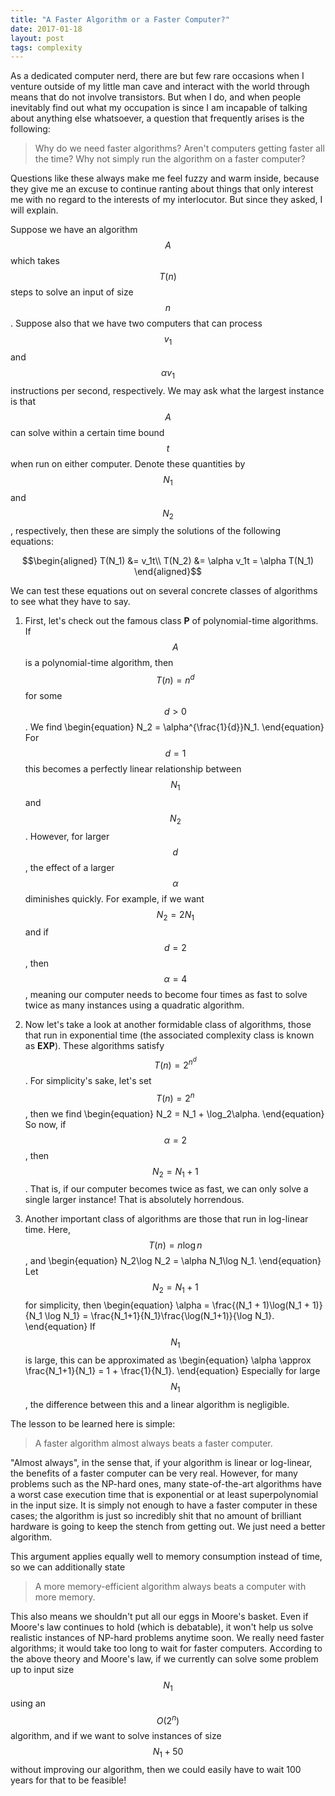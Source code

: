 ```yaml
---
title: "A Faster Algorithm or a Faster Computer?"
date: 2017-01-18
layout: post
tags: complexity
---
```


As a dedicated computer nerd, there are but few rare occasions when I venture outside of my little man cave and interact with the world through means that do not involve transistors. 
But when I do, and when people inevitably find out what my occupation is since I am incapable of talking about anything else whatsoever, a question that frequently arises is the 
following:

>Why do we need faster algorithms? Aren't computers getting faster all the time? Why not simply run the algorithm on a faster computer?

Questions like these always make me feel fuzzy and warm inside, because they give me an excuse to continue ranting about things that only interest me with no regard to the interests 
of my interlocutor. But since they asked, I will explain.

Suppose we have an algorithm $$A$$ which takes $$T(n)$$ steps to solve an input of size $$n$$. Suppose also that we have two computers that can process $$v_1$$ and $$\alpha v_1$$ 
instructions per second, respectively. We may ask what the largest instance is that $$A$$ can solve within a certain time bound $$t$$ when run on either computer. Denote these 
quantities by $$N_1$$ and $$N_2$$, respectively, then these are simply the solutions of the following equations:

$$\begin{aligned}
	T(N_1) &= v_1t\\
	T(N_2) &= \alpha v_1t = \alpha T(N_1)
\end{aligned}$$

We can test these equations out on several concrete classes of algorithms to see what they have to say.

1. First, let's check out the famous class **P** of polynomial-time algorithms. If $$A$$ is a polynomial-time algorithm, then $$T(n) = n^d$$ for some $$d > 0$$. We find
\begin{equation}
	N_2 = \alpha^{\frac{1}{d}}N_1.
\end{equation}
For $$d = 1$$ this becomes a perfectly linear relationship between $$N_1$$ and $$N_2$$. However, for larger $$d$$, the effect of a larger $$\alpha$$ diminishes quickly. For example, 
if we want $$N_2 = 2N_1$$ and if $$d=2$$, then $$\alpha = 4$$, meaning our computer needs to become four times as fast to solve twice as many instances using a quadratic algorithm.

2. Now let's take a look at another formidable class of algorithms, those that run in exponential time (the associated complexity class is known as **EXP**). These algorithms satisfy 
$$T(n) = 2^{n^d}$$. For simplicity's sake, let's set $$T(n) = 2^n$$, then we find
\begin{equation}
	N_2 = N_1 + \log_2\alpha.
\end{equation}
So now, if $$\alpha = 2$$, then $$N_2 = N_1 + 1$$. That is, if our computer becomes twice as fast, we can only solve a single larger instance! That is absolutely horrendous.

3. Another important class of algorithms are those that run in log-linear time. Here, $$T(n) = n\log n$$, and
\begin{equation}
	N_2\log N_2 = \alpha N_1\log N_1.
\end{equation}
Let $$N_2 = N_1 + 1$$ for simplicity, then
\begin{equation}
	\alpha = \frac{(N_1 + 1)\log(N_1 + 1)}{N_1 \log N_1} = \frac{N_1+1}{N_1}\frac{\log(N_1+1)}{\log N_1}.
\end{equation}
If $$N_1$$ is large, this can be approximated as
\begin{equation}
	\alpha \approx \frac{N_1+1}{N_1} = 1 + \frac{1}{N_1}.
\end{equation}
Especially for large $$N_1$$, the difference between this and a linear algorithm is negligible.

The lesson to be learned here is simple:

>A faster algorithm almost always beats a faster computer.

"Almost always", in the sense that, if your algorithm is linear or log-linear, the benefits of a faster computer can be very real. However, for many problems such as the NP-hard ones, 
many state-of-the-art algorithms have a worst case execution time that is exponential or at least superpolynomial in the input size. It is simply not enough to have a faster computer 
in these cases; the algorithm is just so incredibly shit that no amount of brilliant hardware is going to keep the stench from getting out. We just need a better algorithm.

This argument applies equally well to memory consumption instead of time, so we can additionally state

>A more memory-efficient algorithm always beats a computer with more memory.

This also means we shouldn't put all our eggs in Moore's basket. Even if Moore's law continues to hold (which is debatable), it won't help us solve realistic instances of NP-hard 
problems anytime soon. We really need faster algorithms; it would take too long to wait for faster computers. According to the above theory and Moore's law, if we currently can solve 
some problem up to input size $$N_1$$ using an $$O(2^n)$$ algorithm, and if we want to solve instances of size $$N_1 + 50$$ without improving our algorithm, then we could easily have 
to wait 100 years for that to be feasible!
